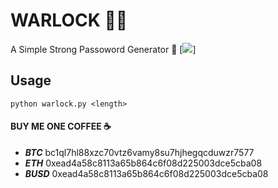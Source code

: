 # WARLOCK 🔐🧙
A Simple Strong Passoword Generator 💪
[<img src="https://cdn.discordapp.com/attachments/874271657760542720/1044610130446135296/warlock.png">]
## Usage
``` python warlock.py <length> ```
####  BUY ME ONE COFFEE ☕ 
 - ***BTC*** bc1ql7hl88xzc70vtz6vamy8su7hjhegqcduwzr7577
- ***ETH*** 0xead4a58c8113a65b864c6f08d225003dce5cba08
- ***BUSD*** 0xead4a58c8113a65b864c6f08d225003dce5cba08
